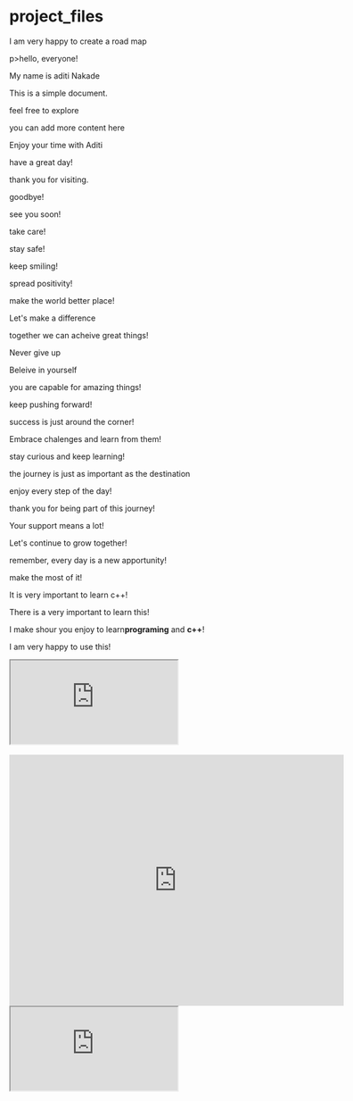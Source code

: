 # project_files
<!DOCTYPE html>
<html lang="en">
<head>
    <title>Aditi</title>
</head>
<body>
<p>I am very happy to create a road map</p>
p>hello, everyone!</p>
    <p> My name is aditi Nakade</p>
    <p>This is a simple document.</p>
        <p>feel free to explore</p>
        <p> you can add more content here</p>
        <p>Enjoy your time with Aditi</p>
        <p>have a great day!</p>
        <p>thank you for visiting.</p>
        <p>goodbye!</p>
        <p>see you soon!</p>
        <p>take care!</p>
        <p>stay safe!</p>
        <p>keep smiling!</p>
        <p>spread positivity!</p>
        <p>make the world better place!</p>
        <p>Let's make a difference</p>
        <p>together we can acheive great things!</p>
        <p>Never give up</p>
        <p>Beleive in yourself</p>
        <p>you are capable for amazing things!</p>
        <p>keep pushing forward!</p>
        <P>success is just around the corner!</P>
        <P>Embrace chalenges and learn from them!</P>
        <p>stay curious and keep learning!</p>
        <P>the journey is just as important as the destination</P>
        <p>enjoy every step of the day!</p>
        <p>thank you for being part of this journey!</p>
        <p>Your support means a lot!</p>
        <p>Let's continue to grow together!</p>
        <P>remember, every day is a new apportunity!</P>
        <p>make the most of it!</p>
         <p>It is very important to learn c++!</p>
         <p>There is a very important to learn this!</p>
         <p>I make shour you enjoy to learn<b>programing</b> and <b>c++</b>!</p>
         <p>I am very happy to use this! </p>
         <iframe src="https://kids.nationalgeographic.com/"></iframe><br><br>
    <iframe src="https://www.google.com/maps/embed?pb=!1m18!1m12!1m3!1d3717.871852363016!2d78.58084357462852!3d21.27653958043551!2m3!1f0!2f0!3f0!3m2!1i1024!2i768!4f13.1!3m3!1m2!1s0x3bd457558b6f564f%3A0x948c192f86a29d0f!2sEnjoy%20Programming!5e0!3m2!1sen!2sin!4v1754133747805!5m2!1sen!2sin" width="600" height="450" style="border:0;" allowfullscreen="" loading="lazy" referrerpolicy="no-referrer-when-downgrade"></iframe>
<iframe src="http://enjoyprograming.com/"></iframe>
